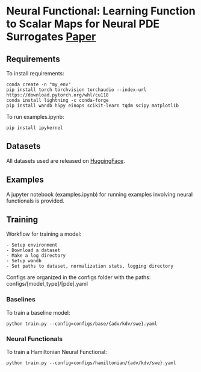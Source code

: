# Neural Functional: Learning Function to Scalar Maps for Neural PDE Surrogates [Paper](https://arxiv.org/abs/2505.13275)

## Requirements

To install requirements:
```setup
conda create -n "my_env" 
pip install torch torchvision torchaudio --index-url https://download.pytorch.org/whl/cu118
conda install lightning -c conda-forge
pip install wandb h5py einops scikit-learn tqdm scipy matplotlib
```

To run examples.ipynb:
```
pip install ipykernel
```

## Datasets
All datasets used are released on [HuggingFace](https://huggingface.co/datasets/ayz2/hamiltonian_pdes). 


## Examples
A jupyter notebook (examples.ipynb) for running examples involving neural functionals is provided. 

## Training

Workflow for training a model:
```
- Setup environment
- Download a dataset 
- Make a log directory 
- Setup wandb
- Set paths to dataset, normalization stats, logging directory
```

Configs are organized in the configs folder with the paths: configs/[model_type]/[pde].yaml

### Baselines
To train a baseline model:
```
python train.py --config=configs/base/{adv/kdv/swe}.yaml
```

### Neural Functionals 
To train a Hamiltonian Neural Functional:
```
python train.py --config=configs/hamiltonian/{adv/kdv/swe}.yaml
```
